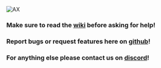 ![AX](https://github.com/user-attachments/assets/bf03addb-20c6-41a7-bf0e-8abfe2eee3eb)
### Make sure to read the [wiki](https://docs.artillex-studios.com/welcome.html) before asking for help!
### Report bugs or request features here on [github](https://github.com/Artillex-Studios/Issues/issues)!
### For anything else please contact us on [discord](https://dc.artillex-studios.com/)!
